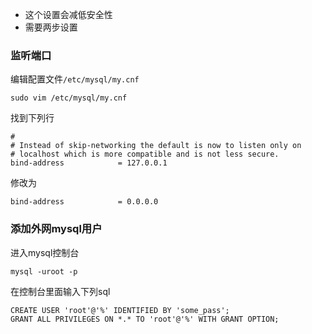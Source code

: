* 这个设置会减低安全性
* 需要两步设置

### 监听端口
编辑配置文件`/etc/mysql/my.cnf`
```
sudo vim /etc/mysql/my.cnf
```

找到下列行
```
#
# Instead of skip-networking the default is now to listen only on
# localhost which is more compatible and is not less secure.
bind-address            = 127.0.0.1
```
修改为
```
bind-address            = 0.0.0.0
```

### 添加外网mysql用户
进入mysql控制台
```
mysql -uroot -p
```

在控制台里面输入下列sql
```
CREATE USER 'root'@'%' IDENTIFIED BY 'some_pass';
GRANT ALL PRIVILEGES ON *.* TO 'root'@'%' WITH GRANT OPTION;
```